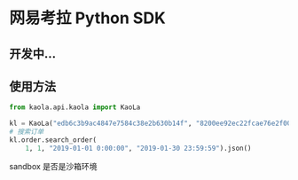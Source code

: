 # 网易考拉 Python SDK


## 开发中...


## 使用方法

```python
from kaola.api.kaola import KaoLa

kl = KaoLa("edb6c3b9ac4847e7584c38e2b630b14f", "8200ee92ec22fcae76e2f00bc5c79247188e0593",access_token="bff74ff8-bbec-4699-bc4c-529801aefcb4", sandbox=True)
# 搜索订单
kl.order.search_order(
    1, 1, "2019-01-01 0:00:00", "2019-01-30 23:59:59").json()
```

sandbox 是否是沙箱环境